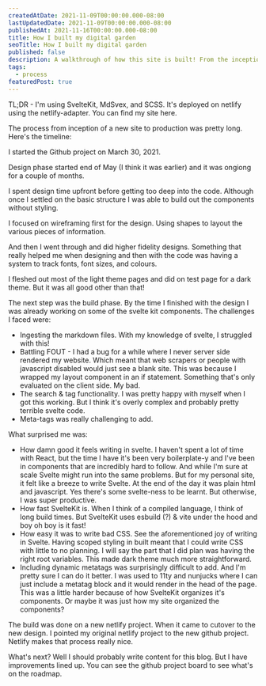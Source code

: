 ```yaml
---
createdAtDate: 2021-11-09T00:00:00.000-08:00
lastUpdatedDate: 2021-11-09T00:00:00.000-08:00
publishedAt: 2021-11-16T00:00:00.000-08:00
title: How I built my digital garden
seoTitle: How I built my digital garden
published: false
description: A walkthrough of how this site is built! From the inception to switching it on in production
tags:
  - process
featuredPost: true
---
```


TL;DR - I'm using SvelteKit, MdSvex, and SCSS. It's deployed on netlify using the netlify-adapter. You can find my site here.

The process from inception of a new site to production was pretty long. Here's the timeline:

I started the Github project on March 30, 2021.

Design phase started end of May (I think it was earlier) and it was ongiong for a couple of months.

I spent design time upfront before getting too deep into the code. Although once I settled on the basic structure I was able to build out the components without styling.

I focused on wireframing first for the design. Using shapes to layout the various pieces of information.

And then I went through and did higher fidelity designs. Something that really helped me when designing and then with the code was having a system to track fonts, font sizes, and colours.

I fleshed out most of the light theme pages and did on test page for a dark theme. But it was all good other than that!

The next step was the build phase. By the time I finished with the design I was already working on some of the svelte kit components. The challenges I faced were:

- Ingesting the markdown files. With my knowledge of svelte, I struggled with this!
- Battling FOUT - I had a bug for a while where I never server side rendered my website. Which meant that web scrapers or people with javascript disabled would just see a blank site. This was because I wrapped my layout component in an if statement. Something that's only evaluated on the client side. My bad.
- The search & tag functionality. I was pretty happy with myself when I got this working. But I think it's overly complex and probably pretty terrible svelte code.
- Meta-tags was really challenging to add.

What surprised me was:
- How damn good it feels writing in svelte. I haven't spent a lot of time with React, but the time I have it's been very boilerplate-y and I've been in components that are incredibly hard to follow. And while I'm sure at scale Svelte might run into the same problems. But for my personal site, it felt like a breeze to write Svelte. At the end of the day it was plain html and javascript. Yes there's some svelte-ness to be learnt. But otherwise, I was super productive.
- How fast SvelteKit is. When I think of a compiled language, I think of long build times. But SvelteKit uses esbuild (?) & vite under the hood and boy oh boy is it fast!
- How easy it was to write bad CSS. See the aforementioned joy of writing in Svelte. Having scoped styling in built meant that I could write CSS with little to no planning. I will say the part that I did plan was having the right root variables. This made dark theme much more straightforward.
- Including dynamic metatags was surprisingly difficult to add. And I'm pretty sure I can do it better. I was used to 11ty and nunjucks where I can just include a metatag block and it would render in the head of the page. This was a little harder because of how SvelteKit organizes it's components. Or maybe it was just how my site organized the components?

The build was done on a new netlify project. When it came to cutover to the new design. I pointed my original netlify project to the new github project. Netlify makes that process really nice.

What's next? Well I should probably write content for this blog. But I have improvements lined up. You can see the github project board to see what's on the roadmap.

